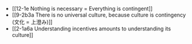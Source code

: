 - [[12-1e Nothing is necessary = Everything is contingent]]
- [[9-2b3a There is no universal culture, because culture is contingency (文化 = 上澄み)]]
- [[2-1a6a Understanding incentives amounts to understanding its culture]]

